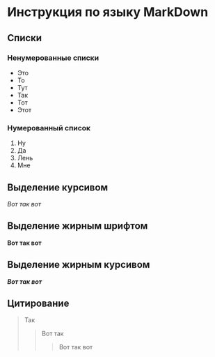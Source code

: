 # Инструкция по языку MarkDown

## Списки

### Ненумерованные списки
* Это
* То
* Тут
* Так
* Тот
* Этот

### Нумерованный список
1. Ну
2. Да
3. Лень
4. Мне

## Выделение курсивом
*Вот так вот*

## Выделение жирным шрифтом
**Вот так вот**

## Выделение жирным курсивом
***Вот так вот***
## Цитирование 
>Так
>>Вот так
>>>Вот так вот

